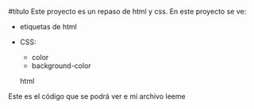 #título
Este proyecto es un repaso de html y css.
En este proyecto se ve:
- etiquetas de html
- CSS:
  - color
  - background-color

   html
<html>
   <body>
    <p>Este es el código que se podrá ver e mi archivo leeme</p>
   </body>
   
   </html>